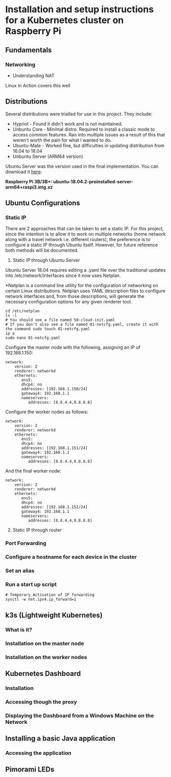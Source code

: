 # Installation and setup instructions for a Kubernetes cluster on Raspberry Pi

## Fundamentals

### Networking

- Understanding NAT

Linux in Action covers this well

## Distributions

Several distributions were trialled for use in this project. They include:

- Hypriot - Found it didn't work and is not maintained.
- Unbuntu Core - Minimal distro. Required to install a classic mode to access common features. Ran into multiple issues as a result of this that weren't worth the pain for what I wanted to do.
- Ubuntu-Mate - Worked fine, but difficulties in updating distribution from 16.04 to 18.04
- Unbuntu Server (ARM64 version)

Ubuntu Server was the version used in the final implementation. You can download it [here](https://wiki.ubuntu.com/ARM/RaspberryPi#arm64): 

**Raspberry Pi 3B/3B+: ubuntu-18.04.2-preinstalled-server-arm64+raspi3.img.xz**

## Ubuntu Configurations

### Static IP

There are 2 approaches that can be taken to set a static IP. For this project, since the intention is to allow it to work on multiple networks (home network along with a travel network i.e. different routers), the preference is to configure a static IP through Ubuntu itself. However, for future reference both methods will be documented.

1) Static IP through Ubuntu Server

Ubuntu Server 18.04 requires editing a .yaml file over the traditional updates into /etc/network/interfaces since it now uses Netplan.

*Netplan is a command line utility for the configuration of networking on certain Linux distributions. Netplan uses YAML description files to configure network interfaces and, from those descriptions, will generate the necessary configuration options for any given renderer tool.

```
cd /etc/netplan
ls -l
# You should see a file named 50-cloud-init.yaml
# If you don't also see a file named 01-netcfg.yaml, create it with the command sudo touch 01-netcfg.yaml
ip a
sudo nano 01-netcfg.yaml

```

Configure the master node with the following, assigning an IP of 192.168.1.150:

```
network:
    version: 2
    renderer: networkd
    ethernets:
       ens5:
       dhcp4: no
       addresses: [192.168.1.150/24]
       gateway4: 192.168.1.1
       nameservers:
          addresses: [8.8.4.4,8.8.8.8]
```

Configure the worker nodes as follows:

```
network:
    version: 2
    renderer: networkd
    ethernets:
       ens5:
       dhcp4: no
       addresses: [192.168.1.151/24]
       gateway4: 192.168.1.1
       nameservers:
          addresses: [8.8.4.4,8.8.8.8]
```

And the final worker node:

```
network:
    version: 2
    renderer: networkd
    ethernets:
       ens5:
       dhcp4: no
       addresses: [192.168.1.152/24]
       gateway4: 192.168.1.1
       nameservers:
          addresses: [8.8.4.4,8.8.8.8]
```



2) Static IP through router

### Port Forwarding


### Configure a hostname for each device in the cluster


### Set an alias


### Run a start up script

```
# Temporary Activation of IP forwarding
sysctl -w net.ipv4.ip_forward=1
```

## k3s (Lightweight Kubernetes)

### What is it?

### Installation on the master node

### Installation on the worker nodes


## Kubernetes Dashboard

### Installation

### Accessing though the proxy

### Displaying the Dashboard from a Windows Machine on the Network


## Installing a basic Java application

### Accessing the application



## Pimorami LEDs


